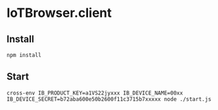 # IoTBrowser.client

## Install 
```
npm install
```

## Start
```
cross-env IB_PRODUCT_KEY=a1VS22jyxxx IB_DEVICE_NAME=00xx IB_DEVICE_SECRET=b72aba600e50b2600f11c3715b7xxxxx node ./start.js
```
